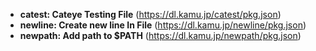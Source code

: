 - **catest: Cateye Testing File** (https://dl.kamu.jp/catest/pkg.json)
- **newline: Create new line In File** (https://dl.kamu.jp/newline/pkg.json)
- **newpath: Add path to $PATH** (https://dl.kamu.jp/newpath/pkg.json)
